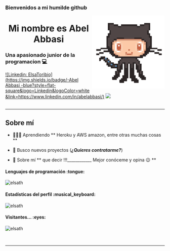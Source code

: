 

### Bienvenidos a mi humilde github 


<img align='right' src="https://raw.githubusercontent.com/iCharlesZ/FigureBed/master/img/octocat.gif" width="230">

<h1 align = "center"> Mi nombre es Abel Abbasi </h1>
<h3 align = "left"> Una apasionado junior de la  programacion 💻  </h3>

[![Linkedin: ElsaToribio](https://img.shields.io/badge/-Abel Abbasi -blue?style=flat-square&logo=Linkedin&logoColor=white&link=https://www.linkedin.com/in/abelabbasi/)](www.linkedin.com/in/abelabbasi)
<img src="https://media.giphy.com/media/mGcNjsfWAjY5AEZNw6/giphy.gif" width="50">
</br>
</br>
<hr>
<h2 align = "left"> Sobre mí </h2>

- 👩🏻‍🎓 Aprendiendo ** Heroku y AWS amazon, entre otras muchas cosas **

- 🤝 Busco nuevos proyectos  (*****¿Quieres contratarme?*****)


- 💬 Sobre mí **    que decir !!!____________         Mejor conóceme y opina 😉 **


<h4 align="left">Lenguajes de programación :tongue:</h4>
<p align="left"><img src="https://github-readme-stats.vercel.app/api/top-langs/?username=benemox&langs_count=10&theme=buefy&layout=compact" alt="elsath" /></p>

<h4 align="left">Estadísticas del perfil :musical_keyboard:</h4>
<p align="left"><img src="https://github-readme-stats.vercel.app/api?username=benemox&show_icons=true&theme=buefy" alt="elsath" /></p>

<h4 align="left">Visitantes... :eyes:</h4>
<p align="left"><img src="https://profile-counter.glitch.me/{benemox}/count.svg" alt="elsath" /></p>

</br>
<hr>
